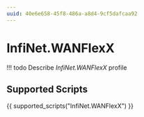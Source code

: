 ```yaml
---
uuid: 40e6e658-45f8-486a-a8d4-9cf5dafcaa92
---
```



# InfiNet.WANFlexX


<!-- prettier-ignore -->
!!! todo
    Describe *InfiNet.WANFlexX* profile

## Supported Scripts

{{ supported_scripts("InfiNet.WANFlexX") }}
